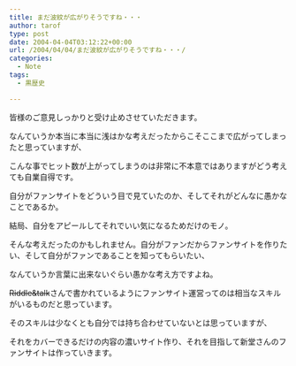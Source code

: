 ```yaml
---
title: まだ波紋が広がりそうですね・・・
author: tarof
type: post
date: 2004-04-04T03:12:22+00:00
url: /2004/04/04/まだ波紋が広がりそうですね・・・/
categories:
  - Note
tags:
  - 黒歴史

---
```

皆様のご意見しっかりと受け止めさせていただきます。
  
なんていうか本当に本当に浅はかな考えだったからこそここまで広がってしまったと思っていますが、
  
こんな事でヒット数が上がってしまうのは非常に不本意ではありますがどう考えても自業自得です。
  
自分がファンサイトをどういう目で見ていたのか、そしてそれがどんなに愚かなことであるか。
  
結局、自分をアピールしてそれでいい気になるためだけのモノ。
  
そんな考えだったのかもしれません。自分がファンだからファンサイトを作りたい、そして自分がファンであることを知ってもらいたい、
  
なんていうか言葉に出来ないぐらい愚かな考え方ですよね。

<del>Riddle&talk</del>さんで書かれているようにファンサイト運営ってのは相当なスキルがいるものだと思っています。
  
そのスキルは少なくとも自分では持ち合わせていないとは思っていますが、
  
それをカバーできるだけの内容の濃いサイト作り、それを目指して新堂さんのファンサイトは作っていきます。